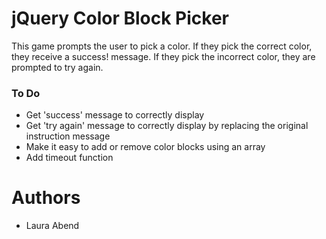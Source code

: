 # jQuery Color Block Picker
This game prompts the user to pick a color. If they pick the correct color, they receive a success! message. If they pick the incorrect color, they are prompted to try again.

### To Do
- Get 'success' message to correctly display
- Get 'try again' message to correctly display by replacing the original instruction message
- Make it easy to add or remove color blocks using an array
- Add timeout function

# Authors
- Laura Abend
